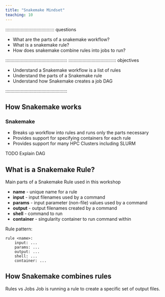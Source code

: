 ```yaml
---
title: "Snakemake Mindset"
teaching: 10
---
```


:::::::::::::::::::::::::::::::::::::: questions 

- What are the parts of a snakemake workflow?
- What is a snakemake rule?
- How does snakemake combine rules into jobs to run?

::::::::::::::::::::::::::::::::::::::::::::::::
::::::::::::::::::::::::::::::::::::: objectives

- Understand a Snakemake workflow is a list of rules
- Understand the parts of a Snakemake rule
- Understand how Snakemake creates a job DAG

::::::::::::::::::::::::::::::::::::::::::::::::

## How Snakemake works

### Snakemake
- Breaks up workflow into rules and runs only the parts necessary
- Provides support for specifying containers for each rule
- Provides support for many HPC Clusters including SLURM

TODO
Explain DAG

## What is a Snakemake Rule?

Main parts of a Snakemake Rule used in this workshop

- __name__ - unique name for a rule
- __input__ - input filenames used by a command
- __params__ - input parameter (non-file) values used by a command
- __output__ - output filenames created by a command
- __shell__ - command to run
- __container__ - singularity container to run command within

Rule pattern:

```
rule <name>:
    input: ...
    params: ...
    output: ...
    shell: ...
    container: ...
```

## How Snakemake combines rules

Rules vs Jobs
Job is running a rule to create a specific set of output files.
